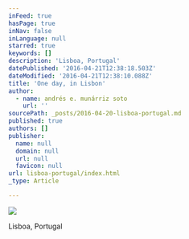 ```yaml
---
inFeed: true
hasPage: true
inNav: false
inLanguage: null
starred: true
keywords: []
description: 'Lisboa, Portugal'
datePublished: '2016-04-21T12:38:18.503Z'
dateModified: '2016-04-21T12:38:10.088Z'
title: 'One day, in Lisbon'
author:
  - name: andrés e. munárriz soto
    url: ''
sourcePath: _posts/2016-04-20-lisboa-portugal.md
published: true
authors: []
publisher:
  name: null
  domain: null
  url: null
  favicon: null
url: lisboa-portugal/index.html
_type: Article

---
```

![](https://the-grid-user-content.s3-us-west-2.amazonaws.com/cd6428e9-b335-4c27-b010-59fa6488093c.jpg)

Lisboa, Portugal